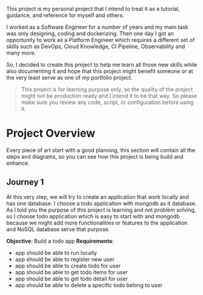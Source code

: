 This project is my personal project that I intend to treat it as a tutorial, guidance, and reference for myself and others.

I worked as a Software Engineer for a number of years and my main task was only designing, coding and dockerizing. Then one day I got an opportunity to work as a Platform Engineer which requires a different set of skills such as DevOps, Cloud Knowledge, CI Pipeline, Observability and many more.

So, I decided to create this project to help me learn all those new skills while also documenting it and hope that this project might benefit someone or at the very least serve as one of my portfolio project.

> This project is for learning purpose only, so the quality of the project might not be production ready and I intend it to be that way. So please make sure you review any code, script, or configuration before using it.

# Project Overview
Every piece of art start with a good planning, this section will contain all the steps and diagrams, so you can see how this project is being build and enhance.

## Journey 1
At this very step, we will try to create an application that work locally and has one database. I choose a todo application with mongodb as it database. As I told you the purpose of this project is learning and not problem solving, so I choose todo application which is easy to start with and mongodb because we might add more functionalities or features to the application and NoSQL database serve that purpose.

**Objective**: Build a todo app
**Requirements**:
- app should be able to run locally
- app should be able to register new user
- app should be able to create todo for user
- app should be able to get todo items for user
- app should be able to get todo detail for user
- app should be able to delete a specific todo belong to user